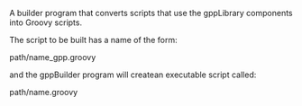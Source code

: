 A builder program that converts scripts that use the gppLibrary 
components into Groovy scripts.

The script to be built has a name of the form:

path/name_gpp.groovy

and the gppBuilder program will createan executable script called:

path/name.groovy